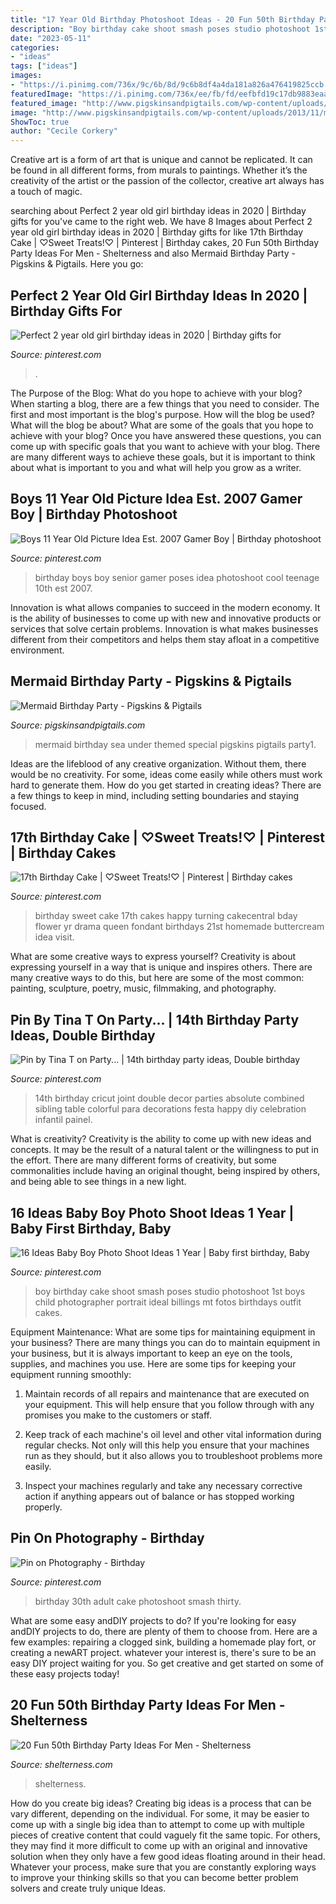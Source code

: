 ```yaml
---
title: "17 Year Old Birthday Photoshoot Ideas - 20 Fun 50th Birthday Party Ideas For Men"
description: "Boy birthday cake shoot smash poses studio photoshoot 1st boys child photographer portrait ideal billings mt fotos birthdays outfit cakes"
date: "2023-05-11"
categories:
- "ideas"
tags: ["ideas"]
images:
- "https://i.pinimg.com/736x/9c/6b/8d/9c6b8df4a4da181a826a476419825ccb.jpg"
featuredImage: "https://i.pinimg.com/736x/ee/fb/fd/eefbfd19c17db9883eaa6c3697a93682.jpg"
featured_image: "http://www.pigskinsandpigtails.com/wp-content/uploads/2013/11/mermaid-party1.jpg"
image: "http://www.pigskinsandpigtails.com/wp-content/uploads/2013/11/mermaid-party1.jpg"
ShowToc: true
author: "Cecile Corkery"
---
```



Creative art is a form of art that is unique and cannot be replicated. It can be found in all different forms, from murals to paintings. Whether it’s the creativity of the artist or the passion of the collector, creative art always has a touch of magic.

	

		
searching about Perfect 2 year old girl birthday ideas in 2020 | Birthday gifts for you've came to the right web. We have 8 Images about Perfect 2 year old girl birthday ideas in 2020 | Birthday gifts for like 17th Birthday Cake | ♡Sweet Treats!♡ | Pinterest | Birthday cakes, 20 Fun 50th Birthday Party Ideas For Men - Shelterness and also Mermaid Birthday Party - Pigskins &amp; Pigtails. Here you go:
		
    
## Perfect 2 Year Old Girl Birthday Ideas In 2020 | Birthday Gifts For

<img loading=lazy src="https://i.pinimg.com/736x/9c/6b/8d/9c6b8df4a4da181a826a476419825ccb.jpg" onerror="this.onerror=null;this.src='https://tse3.mm.bing.net/th?id=OIP.lxysVz07JyRNqq8b0CjG-AHaJ3&amp;pid=15.1';" alt="Perfect 2 year old girl birthday ideas in 2020 | Birthday gifts for">

_Source: pinterest.com_

>. 

	

The Purpose of the Blog: What do you hope to achieve with your blog?
When starting a blog, there are a few things that you need to consider. The first and most important is the blog's purpose. How will the blog be used? What will the blog be about? What are some of the goals that you hope to achieve with your blog? Once you have answered these questions, you can come up with specific goals that you want to achieve with your blog. There are many different ways to achieve these goals, but it is important to think about what is important to you and what will help you grow as a writer.

    
## Boys 11 Year Old Picture Idea Est. 2007 Gamer Boy | Birthday Photoshoot

<img loading=lazy src="https://i.pinimg.com/736x/ee/fb/fd/eefbfd19c17db9883eaa6c3697a93682.jpg" onerror="this.onerror=null;this.src='https://tse4.mm.bing.net/th?id=OIP.YkznmmEhLwryMrBfxA3WsQHaLH&amp;pid=15.1';" alt="Boys 11 Year Old Picture Idea Est. 2007 Gamer Boy | Birthday photoshoot">

_Source: pinterest.com_

>birthday boys boy senior gamer poses idea photoshoot cool teenage 10th est 2007. 

	

Innovation is what allows companies to succeed in the modern economy. It is the ability of businesses to come up with new and innovative products or services that solve certain problems. Innovation is what makes businesses different from their competitors and helps them stay afloat in a competitive environment.

    
## Mermaid Birthday Party - Pigskins &amp; Pigtails

<img loading=lazy src="http://www.pigskinsandpigtails.com/wp-content/uploads/2013/11/mermaid-party1.jpg" onerror="this.onerror=null;this.src='https://tse2.mm.bing.net/th?id=OIP.G774ozDRXqusq9RluamLpgHaLZ&amp;pid=15.1';" alt="Mermaid Birthday Party - Pigskins &amp; Pigtails">

_Source: pigskinsandpigtails.com_

>mermaid birthday sea under themed special pigskins pigtails party1. 

	

Ideas are the lifeblood of any creative organization. Without them, there would be no creativity. For some, ideas come easily while others must work hard to generate them. How do you get started in creating ideas? There are a few things to keep in mind, including setting boundaries and staying focused.

    
## 17th Birthday Cake | ♡Sweet Treats!♡ | Pinterest | Birthday Cakes

<img loading=lazy src="https://s-media-cache-ak0.pinimg.com/736x/ce/19/29/ce19291f831566146253b5b77e6157f8.jpg" onerror="this.onerror=null;this.src='https://tse2.mm.bing.net/th?id=OIP.iNjywmXEns52X0IUwuZKkQHaLH&amp;pid=15.1';" alt="17th Birthday Cake | ♡Sweet Treats!♡ | Pinterest | Birthday cakes">

_Source: pinterest.com_

>birthday sweet cake 17th cakes happy turning cakecentral bday flower yr drama queen fondant birthdays 21st homemade buttercream idea visit. 

	

What are some creative ways to express yourself?
Creativity is about expressing yourself in a way that is unique and inspires others. There are many creative ways to do this, but here are some of the most common: painting, sculpture, poetry, music, filmmaking, and photography.

    
## Pin By Tina T On Party... | 14th Birthday Party Ideas, Double Birthday

<img loading=lazy src="https://i.pinimg.com/originals/56/a3/b8/56a3b8a48dde7390fd59b7b362e7a487.jpg" onerror="this.onerror=null;this.src='https://tse1.mm.bing.net/th?id=OIP.h2usyWCJBqYSwC8cwBmE8gHaJ4&amp;pid=15.1';" alt="Pin by Tina T on Party... | 14th birthday party ideas, Double birthday">

_Source: pinterest.com_

>14th birthday cricut joint double decor parties absolute combined sibling table colorful para decorations festa happy diy celebration infantil painel. 

	

What is creativity?
Creativity is the ability to come up with new ideas and concepts. It may be the result of a natural talent or the willingness to put in the effort. There are many different forms of creativity, but some commonalities include having an original thought, being inspired by others, and being able to see things in a new light.

    
## 16 Ideas Baby Boy Photo Shoot Ideas 1 Year | Baby First Birthday, Baby

<img loading=lazy src="https://i.pinimg.com/736x/62/2a/fe/622afe0245faac05a86c3e4777c71b7b.jpg" onerror="this.onerror=null;this.src='https://tse4.mm.bing.net/th?id=OIP.t7_rsdEzDgt32Z__3BcXtgAAAA&amp;pid=15.1';" alt="16 Ideas Baby Boy Photo Shoot Ideas 1 Year | Baby first birthday, Baby">

_Source: pinterest.com_

>boy birthday cake shoot smash poses studio photoshoot 1st boys child photographer portrait ideal billings mt fotos birthdays outfit cakes. 

	

Equipment Maintenance: What are some tips for maintaining equipment in your business?
There are many things you can do to maintain equipment in your business, but it is always important to keep an eye on the tools, supplies, and machines you use. Here are some tips for keeping your equipment running smoothly:
1. Maintain records of all repairs and maintenance that are executed on your equipment. This will help ensure that you follow through with any promises you make to the customers or staff.

2. Keep track of each machine's oil level and other vital information during regular checks. Not only will this help you ensure that your machines run as they should, but it also allows you to troubleshoot problems more easily.

3. Inspect your machines regularly and take any necessary corrective action if anything appears out of balance or has stopped working properly.

    
## Pin On Photography - Birthday

<img loading=lazy src="https://i.pinimg.com/736x/17/67/6e/17676e7c743a34bbc9c0097fc1eecabc.jpg" onerror="this.onerror=null;this.src='https://tse4.mm.bing.net/th?id=OIP.FugSsRJAv9aML35iAWsYIwHaLY&amp;pid=15.1';" alt="Pin on Photography - Birthday">

_Source: pinterest.com_

>birthday 30th adult cake photoshoot smash thirty. 

	

What are some easy andDIY projects to do?
If you're looking for easy andDIY projects to do, there are plenty of them to choose from. Here are a few examples: repairing a clogged sink, building a homemade play fort, or creating a newART project. whatever your interest is, there's sure to be an easy DIY project waiting for you. So get creative and get started on some of these easy projects today!

    
## 20 Fun 50th Birthday Party Ideas For Men - Shelterness

<img loading=lazy src="https://i.shelterness.com/2017/02/20-fun-and-bold-50th-birthday-cake.jpg" onerror="this.onerror=null;this.src='https://tse2.mm.bing.net/th?id=OIP.eKDatM6I1zEz1-yRImVVlgHaFj&amp;pid=15.1';" alt="20 Fun 50th Birthday Party Ideas For Men - Shelterness">

_Source: shelterness.com_

>shelterness. 

	

How do you create big ideas?
Creating big ideas is a process that can be vary different, depending on the individual. For some, it may be easier to come up with a single big idea than to attempt to come up with multiple pieces of creative content that could vaguely fit the same topic. For others, they may find it more difficult to come up with an original and innovative solution when they only have a few good ideas floating around in their head. Whatever your process, make sure that you are constantly exploring ways to improve your thinking skills so that you can become better problem solvers and create truly unique Ideas.


